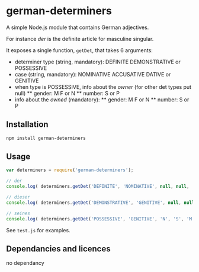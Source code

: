 # german-determiners

A simple Node.js module that contains German adjectives.

For instance _der_ is the definite article for masculine singular.

It exposes a single function, `getDet`, that takes 6 arguments:

* determiner type (string, mandatory): DEFINITE DEMONSTRATIVE or POSSESSIVE
* case (string, mandatory): NOMINATIVE ACCUSATIVE DATIVE or GENITIVE
* when type is POSSESSIVE, info about the *owner* (for other det types put null)
** gender: M F or N
** number: S or P
* info about the *owned* (mandatory):
** gender: M F or N
** number: S or P

## Installation 
```sh
npm install german-determiners
```

## Usage

```javascript
var determiners = require('german-determiners');

// der
console.log( determiners.getDet('DEFINITE', 'NOMINATIVE', null, null, 'M', 'S') );

// dieser
console.log( determiners.getDet('DEMONSTRATIVE', 'GENITIVE', null, null, 'M', 'P') );

// seines
console.log( determiners.getDet('POSSESSIVE', 'GENITIVE', 'N', 'S', 'M', 'S') );
```

See `test.js` for examples.

## Dependancies and licences

no dependancy
